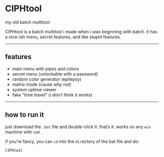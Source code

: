# CIPHtool

my old batch multitool

CIPHtool is a batch multitool i made when i was beginning with batch. it has a nice-ish menu, secret features, and like stupid features.

---

##  features

- main menu with pipes and colors
- secret menu (unlockable with a password)
- random color generator (epilepsy)
- matrix mode (cause why not)
- system uptime viewer
- fake "time travel" (i don't think it works)

---

##  how to run it

just download the `.bat` file and double-click it. that’s it. 
works on any `win` machine with `cmd `.

if you're fancy, you can `cd` into the `dir`ectory of the bat file and do:

```bat
CIPHtool
